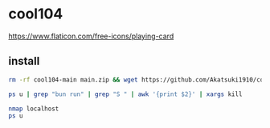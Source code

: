 # cool104

<https://www.flaticon.com/free-icons/playing-card>

## install

```sh
rm -rf cool104-main main.zip && wget https://github.com/Akatsuki1910/cool104/archive/refs/heads/main.zip && unzip main.zip && cd cool104-main && bun i && cd server && bun run init && cd ..
```

```sh
ps u | grep "bun run" | grep "S " | awk '{print $2}' | xargs kill
```

```sh
nmap localhost
ps u
```
